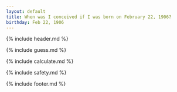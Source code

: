 ```yaml
---
layout: default
title: When was I conceived if I was born on February 22, 1906?
birthday: Feb 22, 1906
---
```


{% include header.md %}

{% include guess.md %}

{% include calculate.md %}

{% include safety.md %}

{% include footer.md %}



